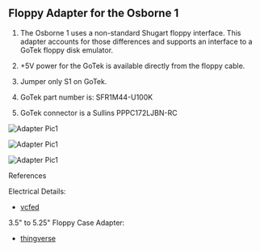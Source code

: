 Floppy Adapter for the Osborne 1
--------------------------------

1. The Osborne 1 uses a non-standard Shugart floppy interface.  This adapter accounts for those 
differences and supports an interface to a GoTek floppy disk emulator.

2. +5V power for the GoTek is available directly from the floppy cable.

3. Jumper only S1 on GoTek.

4. GoTek part number is:  SFR1M44-U100K

5. GoTek connector is a Sullins PPPC172LJBN-RC

![Adapter Pic1](https://vissernet.ca/picture_library/FloppyAdapter_V1.1.png)

![Adapter Pic1](https://vissernet.ca/picture_library/FloppyAdapter_01.png)

![Adapter Pic1](https://vissernet.ca/picture_library/FloppyAdapter_02.png)

References

Electrical Details:

* [vcfed](http://www.vcfed.org/forum/showthread.php?56999-Osborne-1-Gotek-Floppy-Emulator-SUCCESS!)

3.5" to 5.25" Floppy Case Adapter:

* [thingverse](http://www.vcfed.org/forum/showthread.php?56999-Osborne-1-Gotek-Floppy-Emulator-SUCCESS!)


